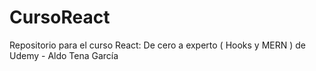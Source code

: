 # CursoReact
Repositorio para el curso React: De cero a experto ( Hooks y MERN ) de Udemy - Aldo Tena García
